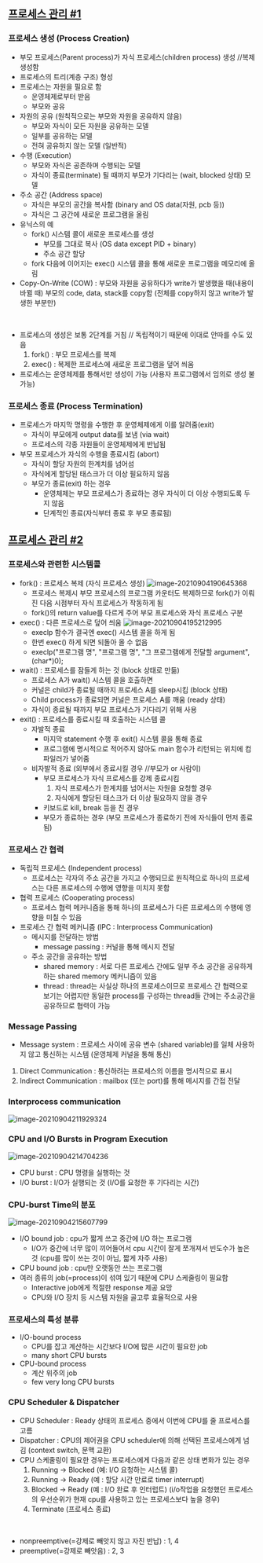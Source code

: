 ## [프로세스 관리 #1](https://core.ewha.ac.kr/publicview/C0101020140321144554159683?vmode=f)

### 프로세스 생성 (Process Creation)

- 부모 프로세스(Parent process)가 자식 프로세스(children process) 생성 //복제 생성함
- 프로세스의 트리(계층 구조) 형성
- 프로세스는 자원을 필요로 함
  - 운영체제로부터 받음
  - 부모와 공유
- 자원의 공유 (원칙적으로는 부모와 자원을 공유하지 않음)
  - 부모와 자식이 모든 자원을 공유하는 모델
  - 일부를 공유하는 모델
  - 전혀 공유하지 않는 모델 (일반적)
- 수행 (Execution)
  - 부모와 자식은 공존하며 수행되는 모델
  - 자식이 종료(terminate) 될 때까지 부모가 기다리는 (wait, blocked 상태) 모델
- 주소 공간 (Address space)
  - 자식은 부모의 공간을 복사함 (binary and OS data(자원, pcb 등))
  - 자식은 그 공간에 새로운 프로그램을 올림
- 유닉스의 예
  - fork() 시스템 콜이 새로운 프로세스를 생성
    - 부모를 그대로 복사 (OS data except PID + binary)
    - 주소 공간 할당
  - fork 다음에 이어지는 exec() 시스템 콜을 통해 새로운 프로그램을 메모리에 올림
- Copy-On-Write (COW) : 부모와 자원을 공유하다가 write가 발생했을 때(내용이 바뀔 때) 부모의 code, data, stack를 copy함 (전체를 copy하지 않고 write가 발생한 부분만)
<br>

- 프로세스의 생성은 보통 2단계를 거침 // 독립적이기 때문에 이대로 안따를 수도 있음
  1. fork() : 부모 프로세스를 복제
  2. exec() : 복제한 프로세스에 새로운 프로그램을 덮어 씌움
- 프로세스는 운영체제를 통해서만 생성이 가능 (사용자 프로그램에서 임의로 생성 불가능)


### 프로세스 종료 (Process Termination)

- 프로세스가 마지막 명령을 수행한 후 운영체제에게 이를 알려줌(exit)
  - 자식이 부모에게 output data를 보냄 (via wait)
  - 프로세스의 각종 자원들이 운영체제에게 반납됨
- 부모 프로세스가 자식의 수행을 종료시킴 (abort)
  - 자식이 할당 자원의 한계치를 넘어섬
  - 자식에게 할당된 태스크가 더 이상 필요하지 않음
  - 부모가 종료(exit) 하는 경우
    - 운영체제는 부모 프로세스가 종료하는 경우 자식이 더 이상 수행되도록 두지 않음
    - 단계적인 종료(자식부터 종료 후 부모 종료됨)
## [프로세스 관리 #2](https://core.ewha.ac.kr/publicview/C0101020140325134428879622?vmode=f)

### 프로세스와 관련한 시스템콜

- fork() : 프로세스 복제 (자식 프로세스 생성)
  ![image-20210904190645368](/uploads/eadd80616ef2a0e934cf89c81bdd2714/image-20210904190645368.png)
  - 프로세스 복제시 부모 프로세스의 프로그램 카운터도 복제하므로 fork()가 이뤄진 다음 시점부터 자식 프로세스가 작동하게 됨
  - fork()의 return value를 다르게 주어 부모 프로세스와 자식 프로세스 구분
- exec() : 다른 프로세스로 덮어 씌움
  ![image-20210904195212995](/uploads/1ccb958780f2bbc54b60e3e82f73bb75/image-20210904195212995.png)
  - execlp 함수가 결국엔 exec() 시스템 콜을 하게 됨
  - 한번 exec() 하게 되면 되돌아 올 수 없음
  - execlp("프로그램 명", "프로그램 명", "그 프로그램에게 전달할 argument", (char*)0);
- wait() : 프로세스를 잠들게 하는 것 (block 상태로 만듦)
  - 프로세스 A가 wait() 시스템 콜을 호출하면
  - 커널은 child가 종료될 때까지 프로세스 A를 sleep시킴 (block 상태)
  - Child process가 종료되면 커널은 프로세스 A를 깨움 (ready 상태)
  - 자식이 종료될 때까지 부모 프로세스가 기다리기 위해 사용
- exit() : 프로세스를 종료시킬 때 호출하는 시스템 콜
  - 자발적 종료
    - 마지막 statement 수행 후 exit() 시스템 콜을 통해 종료
    - 프로그램에 명시적으로 적어주지 않아도 main 함수가 리턴되는 위치에 컴파일러가 넣어줌
  - 비자발적 종료 (외부에서 종료시킬 경우 //부모가 or 사람이)
    - 부모 프로세스가 자식 프로세스를 강제 종료시킴
      1. 자식 프로세스가 한계치를 넘어서는 자원을 요청할 경우
      2. 자식에게 할당된 태스크가 더 이상 필요하지 않을 경우
    - 키보드로 kill, break 등을 친 경우
    - 부모가 종료하는 경우 (부모 프로세스가 종료하기 전에 자식들이 먼저 종료됨)

### 프로세스 간 협력
- 독립적 프로세스 (Independent process)
  - 프로세스는 각자의 주소 공간을 가지고 수행되므로 원칙적으로 하나의 프로세스는 다른 프로세스의 수행에 영향을 미치지 못함
- 협력 프로세스 (Cooperating process)
  - 프로세스 협력 메커니즘을 통해 하나의 프로세스가 다른 프로세스의 수행에 영향을 미칠 수 있음
- 프로세스 간 협력 메커니즘 (IPC : Interprocess Communication)
  - 메시지를 전달하는 방법
    - message passing : 커널을 통해 메시지 전달
  - 주소 공간을 공유하는 방법
    - shared memory : 서로 다른 프로세스 간에도 일부 주소 공간을 공유하게 하는 shared memory 메커니즘이 있음
    - thread : thread는 사실상 하나의 프로세스이므로 프로세스 간 협력으로 보기는 어렵지만 동일한 process를 구성하는 thread들 간에는 주소공간을 공유하므로 협력이 가능

### Message Passing
- Message system : 프로세스 사이에 공유 변수 (shared variable)를 일체 사용하지 않고 통신하는 시스템 (운영체제 커널을 통해 통신)

1. Direct Communication : 통신하려는 프로세스의 이름을 명시적으로 표시
2. Indirect Communication : mailbox (또는 port)를 통해 메시지를 간접 전달

### Interprocess communication
![image-20210904211929324](/uploads/11290ad9029edc769039616a20e3768a/image-20210904211929324.png)

### CPU and I/O Bursts in Program Execution
![image-20210904214704236](/uploads/0733bdec24819322e6d33f5ac1fc4119/image-20210904214704236.png)
- CPU burst : CPU 명령을 실행하는 것
- I/O burst : I/O가 실행되는 것 (I/O를 요청한 후 기다리는 시간)

### CPU-burst Time의 분포
![image-20210904215607799](/uploads/fe271e16a0fdddbc864f9c96dcde68f8/image-20210904215607799.png)
- I/O bound job : cpu가 짧게 쓰고 중간에 I/O 하는 프로그램
  - I/O가 중간에 너무 많이 끼어들어서 cpu 시간이 잘게 쪼개져서 빈도수가 높은 것 (cpu를 많이 쓰는 것이 아님, 짧게 자주 사용)
- CPU bound job : cpu만 오랫동안 쓰는 프로그램
- 여러 종류의 job(=process)이 섞여 있기 때문에 CPU 스케줄링이 필요함
  - Interactive job에게 적절한 response 제공 요망
  - CPU와 I/O 장치 등 시스템 자원을 골고루 효율적으로 사용

### 프로세스의 특성 분류
- I/O-bound process
  - CPU를 잡고 계산하는 시간보다 I/O에 많은 시간이 필요한 job
  - many short CPU bursts
- CPU-bound process
  - 계산 위주의 job
  - few very long CPU bursts

### CPU Scheduler & Dispatcher
- CPU Scheduler : Ready 상태의 프로세스 중에서 이번에 CPU를 줄 프로세스를 고름
- Dispatcher : CPU의 제어권을 CPU scheduler에 의해 선택된 프로세스에게 넘김 (context switch, 문맥 교환)
- CPU 스케줄링이 필요한 경우는 프로세스에게 다음과 같은 상태 변화가 있는 경우
  1. Running → Blocked (예: I/O 요청하는 시스템 콜)
  2. Running → Ready (예 : 할당 시간 만료로 timer interrupt)
  3. Blocked → Ready (예 : I/O 완료 후 인터럽트) 
     (i/o작업을 요청했던 프로세스의 우선순위가 현재 cpu를 사용하고 있는 프로세스보다 높을 경우)
  4. Terminate (프로세스 종료)
<br>

- nonpreemptive(=강제로 빼앗지 않고 자진 반납) : 1, 4
- preemptive(=강제로 빼앗음) : 2, 3 
